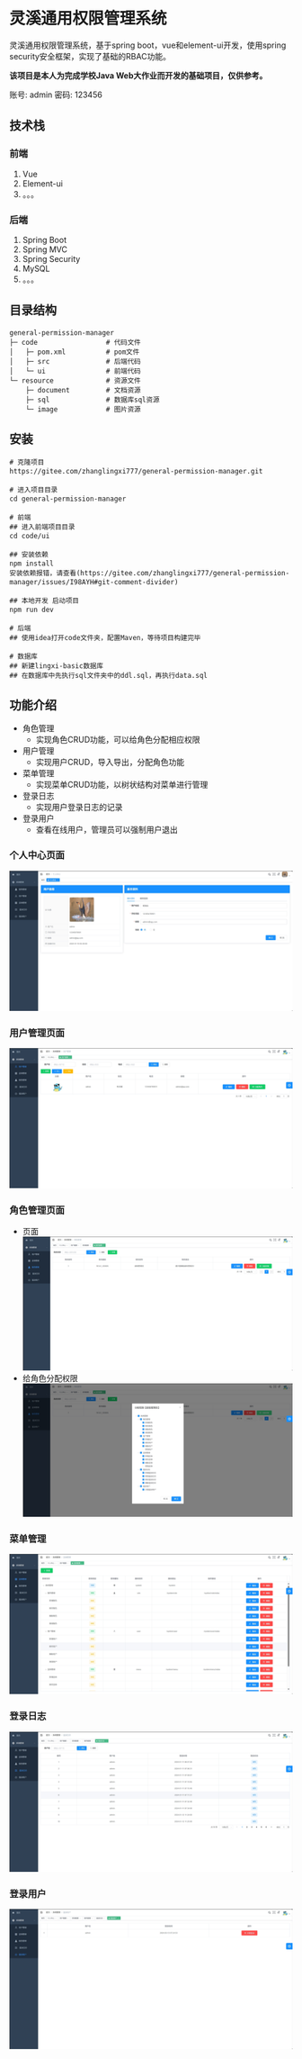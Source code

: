 # 灵溪通用权限管理系统
灵溪通用权限管理系统，基于spring boot，vue和element-ui开发，使用spring security安全框架，实现了基础的RBAC功能。

**该项目是本人为完成学校Java Web大作业而开发的基础项目，仅供参考。**

账号: admin
密码: 123456

## 技术栈

### 前端
1. Vue
2. Element-ui
3. 。。。

### 后端
1. Spring Boot
2. Spring MVC
3. Spring Security
4. MySQL
5. 。。。

## 目录结构

```
general-permission-manager
├─ code                 # 代码文件
│   ├─ pom.xml          # pom文件
│   ├─ src              # 后端代码
│   └─ ui               # 前端代码
└─ resource             # 资源文件
    ├─ document         # 文档资源
    ├─ sql              # 数据库sql资源
    └─ image            # 图片资源
```

## 安装

```batch
# 克隆项目
https://gitee.com/zhanglingxi777/general-permission-manager.git

# 进入项目目录
cd general-permission-manager

# 前端
## 进入前端项目目录
cd code/ui

## 安装依赖
npm install
安装依赖报错，请查看(https://gitee.com/zhanglingxi777/general-permission-manager/issues/I98AYH#git-comment-divider)

## 本地开发 启动项目
npm run dev

# 后端
## 使用idea打开code文件夹，配置Maven，等待项目构建完毕

# 数据库
## 新建lingxi-basic数据库
## 在数据库中先执行sql文件夹中的ddl.sql，再执行data.sql
```

## 功能介绍

- 角色管理
    - 实现角色CRUD功能，可以给角色分配相应权限
- 用户管理
    - 实现用户CRUD，导入导出，分配角色功能
- 菜单管理
    - 实现菜单CRUD功能，以树状结构对菜单进行管理
- 登录日志
    - 实现用户登录日志的记录
- 登录用户
    - 查看在线用户，管理员可以强制用户退出

### 个人中心页面
![个人中心页面](resource/image/%E4%B8%AA%E4%BA%BA%E4%B8%AD%E5%BF%83.png)

### 用户管理页面
![用户管理页面](resource/image/%E7%B3%BB%E7%BB%9F%E7%AE%A1%E7%90%86-%E7%94%A8%E6%88%B7%E7%AE%A1%E7%90%86.png)

### 角色管理页面
+ 页面
![角色管理页面](resource/image/%E7%B3%BB%E7%BB%9F%E7%AE%A1%E7%90%86-%E8%A7%92%E8%89%B2%E7%AE%A1%E7%90%86.png)
+ 给角色分配权限
![输入图片说明](resource/image/%E7%B3%BB%E7%BB%9F%E7%AE%A1%E7%90%86-%E8%A7%92%E8%89%B2%E7%AE%A1%E7%90%86-%E5%88%86%E9%85%8D%E6%9D%83%E9%99%90.png)

### 菜单管理
![菜单管理](resource/image/%E7%B3%BB%E7%BB%9F%E7%AE%A1%E7%90%86-%E8%8F%9C%E5%8D%95%E7%AE%A1%E7%90%86.png)

### 登录日志
![登录日志](resource/image/%E7%B3%BB%E7%BB%9F%E7%AE%A1%E7%90%86-%E7%99%BB%E5%BD%95%E6%97%A5%E5%BF%97.png)

### 登录用户
![登录用户](resource/image/%E7%B3%BB%E7%BB%9F%E7%AE%A1%E7%90%86-%E7%99%BB%E5%BD%95%E7%94%A8%E6%88%B7.png)